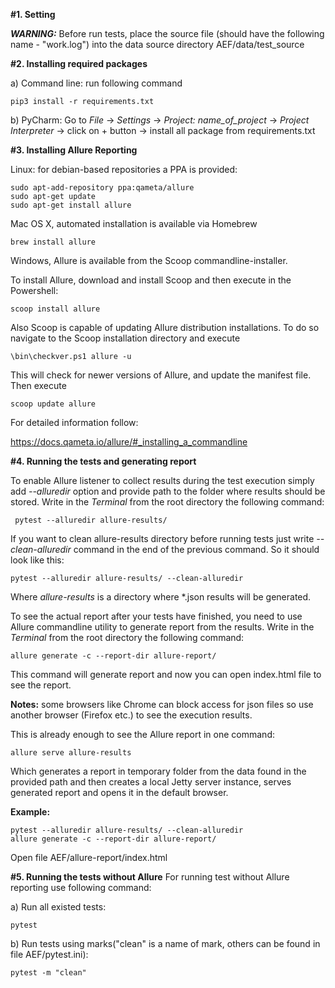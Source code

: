 **#1. Setting**

***WARNING:***
Before run tests, place the source file (should have the following name  - "work.log") into the data source 
directory AEF/data/test_source

**#2. Installing required packages**

a) Command line: run following command 

    pip3 install -r requirements.txt

b) PyCharm: Go to _File_ -> _Settings_ -> _Project: name_of_project_ -> _Project Interpreter_ ->
click on + button -> install all package from requirements.txt

**#3. Installing Allure Reporting**

Linux: for debian-based repositories a PPA is provided:

    sudo apt-add-repository ppa:qameta/allure
    sudo apt-get update
    sudo apt-get install allure

Mac OS X, automated installation is available via Homebrew

    brew install allure

Windows, Allure is available from the Scoop commandline-installer.

To install Allure, download and install Scoop and then execute in the Powershell:

    scoop install allure

Also Scoop is capable of updating Allure distribution installations. 
To do so navigate to the Scoop installation directory and execute

    \bin\checkver.ps1 allure -u

This will check for newer versions of Allure, and update the manifest file. Then execute

    scoop update allure


For detailed information follow:

https://docs.qameta.io/allure/#_installing_a_commandline

    
**#4. Running the tests and generating report**

To enable Allure listener to collect results during the test execution simply add 
_--alluredir_ option and provide path to the folder where results should be stored. 
Write in the _Terminal_ from the root directory the following command:

     pytest --alluredir allure-results/

If you want to clean allure-results directory before running tests just write _--clean-alluredir_
command in the end of the previous command. So it should look like this:

    pytest --alluredir allure-results/ --clean-alluredir

Where _allure-results_ is a directory where *.json results will be generated.

To see the actual report after your tests have finished, you need to use Allure 
commandline utility to generate report from the results. Write in the _Terminal_ from the 
root directory the following command:

    allure generate -c --report-dir allure-report/
    
This command will generate report and now you can open index.html file to see the report.

**Notes:** some browsers like Chrome can block access for json files so use another browser (Firefox etc.)
to see the execution results.

This is already enough to see the Allure report in one command:

    allure serve allure-results
    
Which generates a report in temporary folder from the data found in the provided path and then creates
a local Jetty server instance, serves generated report and opens it in the default browser.

**Example:**

    pytest --alluredir allure-results/ --clean-alluredir
    allure generate -c --report-dir allure-report/
 
 Open file AEF/allure-report/index.html

**#5. Running the tests without Allure**
For running test without Allure reporting use following command:

a) Run all existed tests:

    pytest
    
b) Run tests using marks("clean" is a name of mark, others can be found in file AEF/pytest.ini):

    pytest -m "clean"